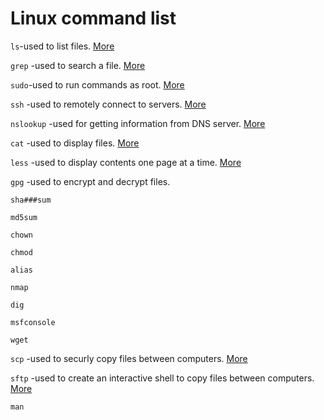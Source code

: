 # Linux command list

``ls``-used to list files. [More](https://www.tecmint.com/15-basic-ls-command-examples-in-linux/)

``grep`` -used to search a file. [More](https://www.geeksforgeeks.org/grep-command-in-unixlinux/)

``sudo``-used to run commands as root. [More](https://phoenixnap.com/kb/linux-sudo-command)

``ssh`` -used to remotely connect to servers. [More](https://github.com/Spencer-Kotys/help/blob/main/Computer_and_Network_Security/ssh_help.md)

``nslookup`` -used for getting information from DNS server. [More](https://www.geeksforgeeks.org/nslookup-command-in-linux-with-examples/)

``cat`` -used to display files. [More](https://www.tecmint.com/13-basic-cat-command-examples-in-linux/)

``less`` -used to display contents one page at a time. [More](https://linuxize.com/post/less-command-in-linux/)

``gpg`` -used to encrypt and decrypt files.

``sha###sum``

``md5sum``

``chown``

``chmod``

``alias``

``nmap``

``dig``

``msfconsole``

``wget``

``scp`` -used to securly copy files between computers. [More](https://github.com/Spencer-Kotys/help/blob/main/Computer_and_Network_Security/ssh_help.md)

``sftp`` -used to create an interactive shell to copy files between computers. [More](https://github.com/Spencer-Kotys/help/blob/main/Computer_and_Network_Security/ssh_help.md)

``man``
